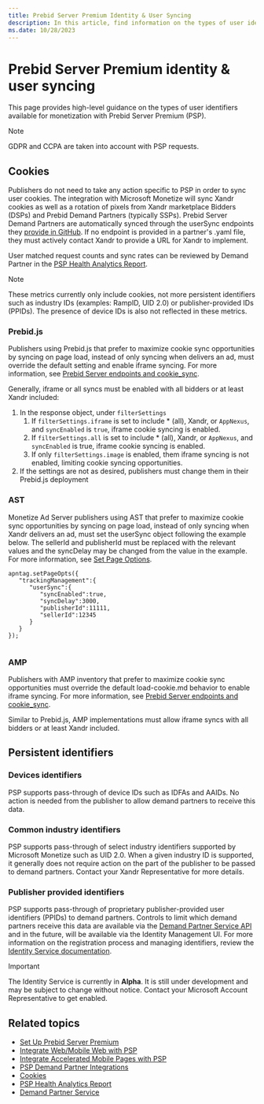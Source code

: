 ```yaml
---
title: Prebid Server Premium Identity & User Syncing
description: In this article, find information on the types of user identifiers available for monetization with Prebid Server Premium (PSP).
ms.date: 10/28/2023
---
```


# Prebid Server Premium identity & user syncing

This page provides high-level guidance on the types of user identifiers available for monetization with Prebid Server Premium (PSP).

> [!NOTE]
> GDPR and CCPA are taken into account with PSP requests.

## Cookies

Publishers do not need to take any action specific to PSP in order to sync user cookies. The integration with Microsoft Monetize will sync Xandr cookies as well as a rotation of pixels from Xandr marketplace Bidders (DSPs) and Prebid Demand Partners (typically SSPs). Prebid Server Demand Partners are automatically synced through the userSync endpoints they [provide in GitHub](https://github.com/prebid/prebid-server/tree/master/static/bidder-info). If no endpoint is provided in a partner's .yaml file, they must actively contact Xandr to provide a URL for Xandr to implement.

User matched request counts and sync rates can be reviewed by Demand Partner in the [PSP Health Analytics Report](prebid-server-premium-health-analytics-report.md).

> [!NOTE]
> These metrics currently only include cookies, not more persistent identifiers such as industry IDs (examples: RampID, UID 2.0) or publisher-provided IDs (PPIDs). The presence of device IDs is also not reflected in these metrics.

### Prebid.js

Publishers using Prebid.js that prefer to maximize cookie sync opportunities by syncing on page load, instead of only syncing when delivers an ad, must override the default setting and enable iframe syncing. For more information, see [Prebid Server endpoints and cookie_sync](https://docs.prebid.org/prebid-server/endpoints/pbs-endpoint-cookieSync.html).

Generally, iframe or all syncs must be enabled with all bidders or at least Xandr included:

1. In the response object, under `filterSettings`
    1. If `filterSettings.iframe` is set to include * (all), Xandr, or `AppNexus`, and `syncEnabled` is `true`, iframe cookie syncing is enabled.
    1. If `filterSettings.all` is set to include * (all), Xandr, or `AppNexus`, and `syncEnabled` is true, iframe cookie syncing is enabled.
    1. If only `filterSettings.image` is enabled, them iframe syncing is not enabled, limiting cookie syncing opportunities.
1. If the settings are not as desired, publishers must change them in their Prebid.js deployment

### AST

Monetize Ad Server publishers using AST that prefer to maximize cookie sync opportunities by syncing on page load, instead of only syncing when Xandr delivers an ad, must set the userSync object following the example below. The sellerId and publisherId must be replaced with the relevant values and the syncDelay may be changed from the value in the example. For more information, see [Set Page Options](../seller-tag/set-page-options.md).

```
apntag.setPageOpts({
   "trackingManagement":{
      "userSync":{
         "syncEnabled":true,
         "syncDelay":3000,
         "publisherId":11111,
         "sellerId":12345
      }
   }
});        
        
```

### AMP

Publishers with AMP inventory that prefer to maximize cookie sync opportunities must override the default load-cookie.md behavior to enable iframe syncing. For more information, see [Prebid Server endpoints and cookie_sync](https://docs.prebid.org/prebid-server/endpoints/pbs-endpoint-cookieSync.html).

Similar to Prebid.js, AMP implementations must allow iframe syncs with all bidders or at least Xandr included.

## Persistent identifiers

### Devices identifiers

PSP supports pass-through of device IDs such as IDFAs and AAIDs. No action is needed from the publisher to allow demand partners to receive this data.

### Common industry identifiers

PSP supports pass-through of select industry identifiers supported by Microsoft Monetize such as UID 2.0. When a given industry ID is supported, it generally does not require action on the part of the publisher to be passed to demand partners. Contact your Xandr Representative for more details.

### Publisher provided identifiers

PSP supports pass-through of proprietary publisher-provided user identifiers (PPIDs) to demand partners. Controls to limit which demand partners receive this data are available via the [Demand Partner Service API](../digital-platform-api/demand-partner-service.md) and in the future, will be available via the Identity Management UI. For more information on the registration process and managing identifiers, review the [Identity Service documentation](../digital-platform-api/identity-service.md).

> [!IMPORTANT]
> The Identity Service is currently in **Alpha**. It is still under development and may be subject to change without notice. Contact your Microsoft Account Representative to get enabled.

## Related topics

- [Set Up Prebid Server Premium](set-up-prebid-server-premium.md)
- [Integrate Web/Mobile Web with PSP](integrate-web-mobile-web-with-psp.md)
- [Integrate Accelerated Mobile Pages with PSP](integrate-accelerated-mobile-pages-with-psp.md)
- [PSP Demand Partner Integrations](prebid-server-premium-demand-partner-integrations.md)
- [Cookies](../industry-reference/cookies.md)
- [PSP Health Analytics Report](prebid-server-premium-health-analytics-report.md)
- [Demand Partner Service](../digital-platform-api/demand-partner-service.md)
